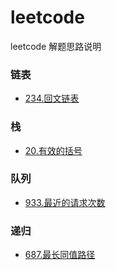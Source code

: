 # leetcode
leetcode 解题思路说明

### 链表

* [234.回文链表](./javascript/234.回文链表.js)


### 栈

* [20.有效的括号](./javascript/20.有效的括号.js)

### 队列

* [933.最近的请求次数](./javascript/933.最近的请求次数.js)

### 递归

* [687.最长同值路径](./javascript/687.最长同值路径.js)
